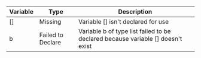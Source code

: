 | Variable | Type | Description |
|----------|------|-------------|
[]|Missing|Variable [] isn't declared for use
b|Failed to Declare|Variable b of type list failed to be declared because variable [] doesn't exist
